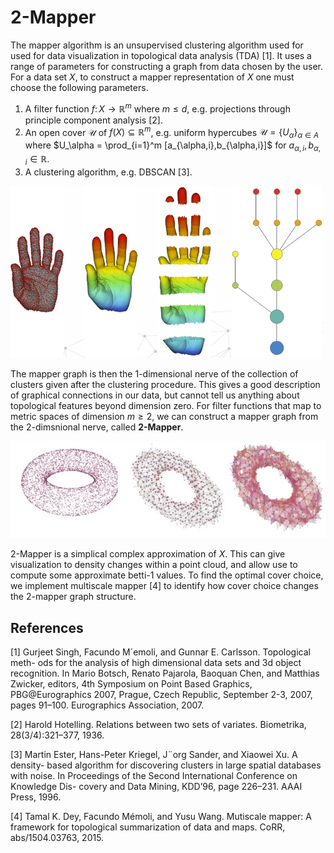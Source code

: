 # 2-Mapper

The mapper algorithm is an unsupervised clustering algorithm used for used for data visualization in topological data analysis (TDA) \[1\]. 
It uses a range of parameters for constructing a graph from data chosen by the user. For a data set $X$,
to construct a mapper representation of $X$ one must choose the following parameters.

1. A filter function $f\colon X\to \mathbb{R}^m$ where $m\leq d$, e.g. projections through principle component analysis \[2\].
2. An open cover $\mathcal{U}$ of $f(X)\subseteq\mathbb{R}^m$, e.g. uniform hypercubes $\mathcal{U} = \{U_\alpha\}_{\alpha\in A}$ where $U_\alpha = \prod_{i=1}^m [a_{\alpha,i},b_{\alpha,i}]$ for $a_{\alpha,i},b_{\alpha,i}\in\mathbb{R}$.
3. A clustering algorithm, e.g. DBSCAN \[3\].

<img src="figures/hand-mapper.png" alt="drawing" width="500"/>

The mapper graph is then the 1-dimensional nerve of the collection of clusters given after the clustering procedure.
This gives a good description of graphical connections in our data, but cannot tell us anything about topological 
features beyond dimension zero.
For filter functions that map to metric spaces of dimension $m\geq 2$, 
we can construct a mapper graph from the 2-dimsnional nerve, called **2-Mapper**.

![2-mapper](figures/torus_2mapper.jpg)

2-Mapper is a simplical complex approximation of $X$. This can give visualization to density changes within a point cloud, 
and allow use to compute some approximate betti-1 values. To find the optimal cover choice, we implement multiscale mapper \[4\] to identify how cover choice changes the 2-mapper graph structure. 


References
----------
\[1\] Gurjeet Singh, Facundo M´emoli, and Gunnar E. Carlsson. Topological meth-
ods for the analysis of high dimensional data sets and 3d object recognition.
In Mario Botsch, Renato Pajarola, Baoquan Chen, and Matthias Zwicker,
editors, 4th Symposium on Point Based Graphics, PBG@Eurographics 2007,
Prague, Czech Republic, September 2-3, 2007, pages 91–100. Eurographics
Association, 2007.

\[2\] Harold Hotelling. Relations between two sets of variates. Biometrika, 28(3/4):321–377, 1936.

\[3\] Martin Ester, Hans-Peter Kriegel, J¨org Sander, and Xiaowei Xu. A density-
based algorithm for discovering clusters in large spatial databases with noise.
In Proceedings of the Second International Conference on Knowledge Dis-
covery and Data Mining, KDD’96, page 226–231. AAAI Press, 1996.

\[4\] Tamal K. Dey, Facundo Mémoli, and Yusu Wang. Mutiscale mapper: A framework for topological
summarization of data and maps. CoRR, abs/1504.03763, 2015.
